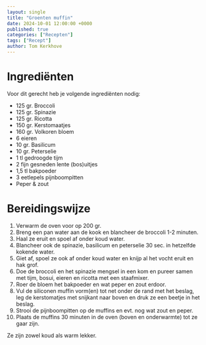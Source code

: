 ```yaml
---
layout: single
title: "Groenten muffin"
date: 2024-10-01 12:00:00 +0000
published: true
categories: ["Recepten"]
tags: ["Recept"]
author: Tom Kerkhove
---
```


# Ingrediënten

Voor dit gerecht heb je volgende ingrediënten nodig:

- 125 gr. Broccoli
- 125 gr. Spinazie
- 125 gr. Ricotta
- 150 gr. Kerstomaatjes 
- 160 gr. Volkoren bloem
- 6 eieren
- 10 gr. Basilicum
- 10 gr. Peterselie
- 1 tl gedroogde tijm
- 2 fijn gesneden lente (bos)uitjes
- 1,5 tl bakpoeder
- 3 eetlepels pijnboompitten
- Peper & zout

# Bereidingswijze

1. Verwarm de oven voor op 200 gr.
2. Breng een pan water aan de kook en blancheer de broccoli 1-2 minuten.
3. Haal ze eruit en spoel af onder koud water.
4. Blancheer ook de spinazie, basilicum en peterselie 30 sec. in hetzelfde kokende water.
5. Giet af, spoel ze ook af onder koud water en knijp al het vocht eruit en hak grof.
6. Doe de broccoli en het spinazie mengsel in een kom en pureer samen met tijm, bosui, eieren en ricotta met een staafmixer.
7. Roer de bloem het bakpoeder en wat peper en zout erdoor.
8. Vul de siliconen muffin vorm(en) tot net onder de rand met het beslag, leg de kerstomatjes met snijkant naar boven en druk ze een beetje in het beslag.
9. Strooi de pijnboompitten op de muffins en evt. nog wat zout en peper.
10. Plaats de muffins 30 minuten in de oven (boven en onderwarmte) tot ze gaar zijn.

Ze zijn zowel koud als warm lekker.